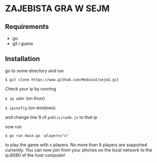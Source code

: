 # ZAJEBISTA GRA W SEJM

## Requirements
- go
- git i guess

## Installation
go to some directory and run

`$ git clone https://www.github.com/Meduza3/sejm2.git`

 Check your ip by running

 ```$ ip addr``` (on linux)

 ```$ ipconfig``` (on windows)

 and change line 9 of `public/code.js` to that ip

 now run 

 `$ go run main.go -players="x"` 

to play the game with x players. No more than 8 players are supported currently.
You can now join from your phones on the local network to the ip:8080 of the host computer!